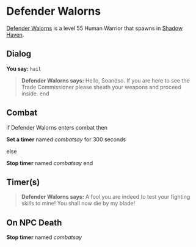# Defender Walorns



[Defender Walorns](/npc/150039) is a level 55 Human Warrior that spawns in [Shadow Haven](/zone/150).



## Dialog

**You say:** `hail`



>**Defender Walorns says:** Hello, Soandso. If you are here to see the Trade Commissioner please sheath your weapons and proceed inside.
end



## Combat

if Defender Walorns enters combat  then


**Set a timer** named *combatsay* for 300 seconds

else


**Stop timer** named *combatsay*
end



## Timer(s)

>**Defender Walorns says:** A fool you are indeed to test your fighting skills to mine!  You shall now die by my blade!


## On NPC Death

**Stop timer** named *combatsay*
